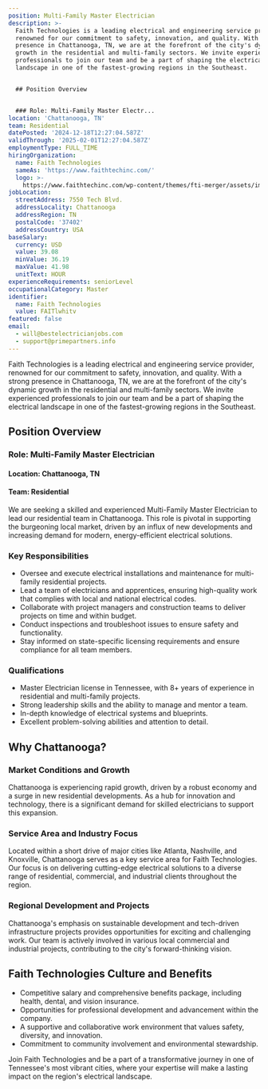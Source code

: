 ```yaml
---
position: Multi-Family Master Electrician
description: >-
  Faith Technologies is a leading electrical and engineering service provider,
  renowned for our commitment to safety, innovation, and quality. With a strong
  presence in Chattanooga, TN, we are at the forefront of the city's dynamic
  growth in the residential and multi-family sectors. We invite experienced
  professionals to join our team and be a part of shaping the electrical
  landscape in one of the fastest-growing regions in the Southeast.


  ## Position Overview


  ### Role: Multi-Family Master Electr...
location: 'Chattanooga, TN'
team: Residential
datePosted: '2024-12-18T12:27:04.587Z'
validThrough: '2025-02-01T12:27:04.587Z'
employmentType: FULL_TIME
hiringOrganization:
  name: Faith Technologies
  sameAs: 'https://www.faithtechinc.com/'
  logo: >-
    https://www.faithtechinc.com/wp-content/themes/fti-merger/assets/images/logos/logo-fti.svg
jobLocation:
  streetAddress: 7550 Tech Blvd.
  addressLocality: Chattanooga
  addressRegion: TN
  postalCode: '37402'
  addressCountry: USA
baseSalary:
  currency: USD
  value: 39.08
  minValue: 36.19
  maxValue: 41.98
  unitText: HOUR
experienceRequirements: seniorLevel
occupationalCategory: Master
identifier:
  name: Faith Technologies
  value: FAITlwhitv
featured: false
email:
  - will@bestelectricianjobs.com
  - support@primepartners.info
---
```




Faith Technologies is a leading electrical and engineering service provider, renowned for our commitment to safety, innovation, and quality. With a strong presence in Chattanooga, TN, we are at the forefront of the city's dynamic growth in the residential and multi-family sectors. We invite experienced professionals to join our team and be a part of shaping the electrical landscape in one of the fastest-growing regions in the Southeast.

## Position Overview

### Role: Multi-Family Master Electrician

#### Location: Chattanooga, TN

#### Team: Residential

We are seeking a skilled and experienced Multi-Family Master Electrician to lead our residential team in Chattanooga. This role is pivotal in supporting the burgeoning local market, driven by an influx of new developments and increasing demand for modern, energy-efficient electrical solutions.

### Key Responsibilities

- Oversee and execute electrical installations and maintenance for multi-family residential projects.
- Lead a team of electricians and apprentices, ensuring high-quality work that complies with local and national electrical codes.
- Collaborate with project managers and construction teams to deliver projects on time and within budget.
- Conduct inspections and troubleshoot issues to ensure safety and functionality.
- Stay informed on state-specific licensing requirements and ensure compliance for all team members.

### Qualifications

- Master Electrician license in Tennessee, with 8+ years of experience in residential and multi-family projects.
- Strong leadership skills and the ability to manage and mentor a team.
- In-depth knowledge of electrical systems and blueprints.
- Excellent problem-solving abilities and attention to detail.

## Why Chattanooga?

### Market Conditions and Growth

Chattanooga is experiencing rapid growth, driven by a robust economy and a surge in new residential developments. As a hub for innovation and technology, there is a significant demand for skilled electricians to support this expansion.

### Service Area and Industry Focus

Located within a short drive of major cities like Atlanta, Nashville, and Knoxville, Chattanooga serves as a key service area for Faith Technologies. Our focus is on delivering cutting-edge electrical solutions to a diverse range of residential, commercial, and industrial clients throughout the region.

### Regional Development and Projects

Chattanooga's emphasis on sustainable development and tech-driven infrastructure projects provides opportunities for exciting and challenging work. Our team is actively involved in various local commercial and industrial projects, contributing to the city's forward-thinking vision.

## Faith Technologies Culture and Benefits

- Competitive salary and comprehensive benefits package, including health, dental, and vision insurance.
- Opportunities for professional development and advancement within the company.
- A supportive and collaborative work environment that values safety, diversity, and innovation.
- Commitment to community involvement and environmental stewardship.

Join Faith Technologies and be a part of a transformative journey in one of Tennessee's most vibrant cities, where your expertise will make a lasting impact on the region's electrical landscape.
